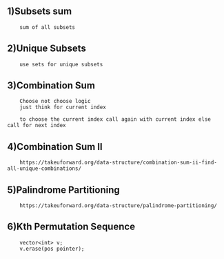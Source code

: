 ## 1)Subsets sum
        sum of all subsets

## 2)Unique Subsets
        use sets for unique subsets
    
## 3)Combination Sum
        Choose not choose logic 
        just think for current index

        to choose the current index call again with current index else call for next index

## 4)Combination Sum II
        https://takeuforward.org/data-structure/combination-sum-ii-find-all-unique-combinations/
        
## 5)Palindrome Partitioning
        https://takeuforward.org/data-structure/palindrome-partitioning/

## 6)Kth Permutation Sequence
        vector<int> v;
        v.erase(pos pointer);
